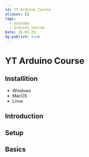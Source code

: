 ```yaml
---
id: YT_Arduino_Course
aliases: []
tags:
  - youtube
  - arduino_course
Date: 26-01-25
dg-publish: true
---
```

# YT Arduino Course
## Installition
- Windows
- MacOS
- Linux
## Introduction

## Setup 
## Basics
